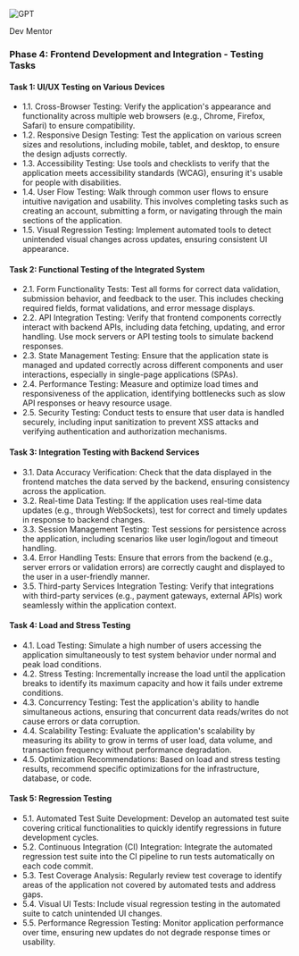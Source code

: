![GPT](https://files.oaiusercontent.com/file-ZVg9huG14ovwzZYiwNCDbzzB?se=2124-01-27T06%3A40%3A53Z&sp=r&sv=2021-08-06&sr=b&rscc=max-age%3D1209600%2C%20immutable&rscd=attachment%3B%20filename%3Dcc4cbde8-0ff7-4db8-a442-9e4f793e5755.png&sig=JSkBFTpEQ/ATP86jPYsKov2HLtzS1uiDfrqVwYTemCo%3D)

Dev Mentor

### Phase 4: Frontend Development and Integration - Testing Tasks

#### Task 1: UI/UX Testing on Various Devices

-   1.1. Cross-Browser Testing: Verify the application's appearance and functionality across multiple web browsers (e.g., Chrome, Firefox, Safari) to ensure compatibility.
-   1.2. Responsive Design Testing: Test the application on various screen sizes and resolutions, including mobile, tablet, and desktop, to ensure the design adjusts correctly.
-   1.3. Accessibility Testing: Use tools and checklists to verify that the application meets accessibility standards (WCAG), ensuring it's usable for people with disabilities.
-   1.4. User Flow Testing: Walk through common user flows to ensure intuitive navigation and usability. This involves completing tasks such as creating an account, submitting a form, or navigating through the main sections of the application.
-   1.5. Visual Regression Testing: Implement automated tools to detect unintended visual changes across updates, ensuring consistent UI appearance.

#### Task 2: Functional Testing of the Integrated System

-   2.1. Form Functionality Tests: Test all forms for correct data validation, submission behavior, and feedback to the user. This includes checking required fields, format validations, and error message displays.
-   2.2. API Integration Testing: Verify that frontend components correctly interact with backend APIs, including data fetching, updating, and error handling. Use mock servers or API testing tools to simulate backend responses.
-   2.3. State Management Testing: Ensure that the application state is managed and updated correctly across different components and user interactions, especially in single-page applications (SPAs).
-   2.4. Performance Testing: Measure and optimize load times and responsiveness of the application, identifying bottlenecks such as slow API responses or heavy resource usage.
-   2.5. Security Testing: Conduct tests to ensure that user data is handled securely, including input sanitization to prevent XSS attacks and verifying authentication and authorization mechanisms.

#### Task 3: Integration Testing with Backend Services

-   3.1. Data Accuracy Verification: Check that the data displayed in the frontend matches the data served by the backend, ensuring consistency across the application.
-   3.2. Real-time Data Testing: If the application uses real-time data updates (e.g., through WebSockets), test for correct and timely updates in response to backend changes.
-   3.3. Session Management Testing: Test sessions for persistence across the application, including scenarios like user login/logout and timeout handling.
-   3.4. Error Handling Tests: Ensure that errors from the backend (e.g., server errors or validation errors) are correctly caught and displayed to the user in a user-friendly manner.
-   3.5. Third-party Services Integration Testing: Verify that integrations with third-party services (e.g., payment gateways, external APIs) work seamlessly within the application context.

#### Task 4: Load and Stress Testing

-   4.1. Load Testing: Simulate a high number of users accessing the application simultaneously to test system behavior under normal and peak load conditions.
-   4.2. Stress Testing: Incrementally increase the load until the application breaks to identify its maximum capacity and how it fails under extreme conditions.
-   4.3. Concurrency Testing: Test the application's ability to handle simultaneous actions, ensuring that concurrent data reads/writes do not cause errors or data corruption.
-   4.4. Scalability Testing: Evaluate the application's scalability by measuring its ability to grow in terms of user load, data volume, and transaction frequency without performance degradation.
-   4.5. Optimization Recommendations: Based on load and stress testing results, recommend specific optimizations for the infrastructure, database, or code.

#### Task 5: Regression Testing

-   5.1. Automated Test Suite Development: Develop an automated test suite covering critical functionalities to quickly identify regressions in future development cycles.
-   5.2. Continuous Integration (CI) Integration: Integrate the automated regression test suite into the CI pipeline to run tests automatically on each code commit.
-   5.3. Test Coverage Analysis: Regularly review test coverage to identify areas of the application not covered by automated tests and address gaps.
-   5.4. Visual UI Tests: Include visual regression testing in the automated suite to catch unintended UI changes.
-   5.5. Performance Regression Testing: Monitor application performance over time, ensuring new updates do not degrade response times or usability.
